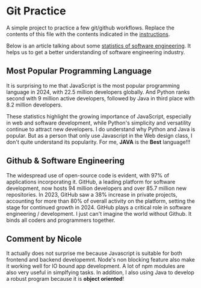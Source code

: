 # Git Practice
A simple project to practice a few git/github workflows.  Replace the contents of this file with the contents indicated in the [instructions](./instructions.md).

Below is an article talking about some [statistics of software engineering](https://radixweb.com/blog/software-development-statistics). It helps us to get a better understanding of software engineering industry. 

## Most Popular Programming Language ##
It is surprising to me that JavaScript is the most popular programming language in 2024, with 22.5 million developers globally. And Python ranks second with 9 million active developers, followed by Java in third place with 8.2 million developers. 

These statistics highlight the growing importance of JavaScript, especially in web and software development, while Python's simplicity and versatility continue to attract new developers. I do understand why Python and Java is popular. But as a person that only use Javascript in the Web design class, I don't quite understand its popularity. For me, **JAVA** is the **Best** language!!!

## Github & Software Engineering ##
The widespread use of open-source code is evident, with 97% of applications incorporating it. GitHub, a leading platform for software development, now hosts 94 million developers and over 85.7 million new repositories. In 2023, GitHub saw a 38% increase in private projects, accounting for more than 80% of overall activity on the platform, setting the stage for continued growth in 2024. GitHub plays a critical role in software engineering / development. I just can't imagine the world without Github. It binds all coders and programmers together.

## Comment by Nicole
It actually does not surprise me because Javascript is suitable for both frontend and backend developemnt. Node's non blocking feature also make it working well for IO bound app development. A lot of npm modules are also very useful in simplfying tasks. 
In addition, I also using Java to develop a robust program because it is **object oriented**! 
